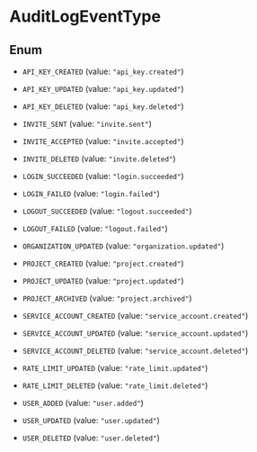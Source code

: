 

# AuditLogEventType

## Enum


* `API_KEY_CREATED` (value: `"api_key.created"`)

* `API_KEY_UPDATED` (value: `"api_key.updated"`)

* `API_KEY_DELETED` (value: `"api_key.deleted"`)

* `INVITE_SENT` (value: `"invite.sent"`)

* `INVITE_ACCEPTED` (value: `"invite.accepted"`)

* `INVITE_DELETED` (value: `"invite.deleted"`)

* `LOGIN_SUCCEEDED` (value: `"login.succeeded"`)

* `LOGIN_FAILED` (value: `"login.failed"`)

* `LOGOUT_SUCCEEDED` (value: `"logout.succeeded"`)

* `LOGOUT_FAILED` (value: `"logout.failed"`)

* `ORGANIZATION_UPDATED` (value: `"organization.updated"`)

* `PROJECT_CREATED` (value: `"project.created"`)

* `PROJECT_UPDATED` (value: `"project.updated"`)

* `PROJECT_ARCHIVED` (value: `"project.archived"`)

* `SERVICE_ACCOUNT_CREATED` (value: `"service_account.created"`)

* `SERVICE_ACCOUNT_UPDATED` (value: `"service_account.updated"`)

* `SERVICE_ACCOUNT_DELETED` (value: `"service_account.deleted"`)

* `RATE_LIMIT_UPDATED` (value: `"rate_limit.updated"`)

* `RATE_LIMIT_DELETED` (value: `"rate_limit.deleted"`)

* `USER_ADDED` (value: `"user.added"`)

* `USER_UPDATED` (value: `"user.updated"`)

* `USER_DELETED` (value: `"user.deleted"`)



